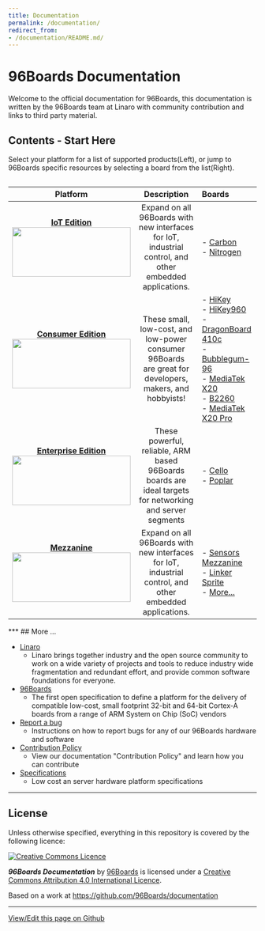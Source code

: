 ```yaml
---
title: Documentation
permalink: /documentation/
redirect_from:
- /documentation/README.md/
---
```

# 96Boards Documentation

Welcome to the official documentation for 96Boards, this documentation is written by the 96Boards team at Linaro with community contribution and links to third party material.

## Contents - Start Here

Select your platform for a list of supported products(Left), or jump to 96Boards specific resources by selecting a board from the list(Right).
<div style="overflow-x:scroll;" markdown="1">

| Platform                                | Description                                 | Boards                                     |
|:---------------------------------------:|:-------------------------------------------:|:-------------------------------------------|
|  [**IoT Edition**](IoTEdition/) <br>[<img src="https://i.imgur.com/lCC2QdU.png" data-canonical-src="https://i.imgur.com/lCC2QdU.png" width="240" height="100" />](IoTEdition/)                               | Expand on all 96Boards with new interfaces for IoT, industrial<br>control, and other embedded applications.                          | - [Carbon](IoTEdition/carbon/)<br>- [Nitrogen](IoTEdition/nitrogen/)                                                                     |
|  [**Consumer Edition**](ConsumerEdition/)<br> [<img src="https://i.imgur.com/QEilCHZ.png" data-canonical-src="https://i.imgur.com/QEilCHZ.png" width="240" height="100" />](ConsumerEdition/) <br>                     | These small, low-cost, and low-power consumer 96Boards<br>are great for developers, makers, and hobbyists!                           | - [HiKey](ConsumerEdition/HiKey/)<br>- [HiKey960](ConsumerEdition/HiKey960/)<br>- [DragonBoard 410c](ConsumerEdition/DragonBoard-410c/)<br>- [Bubblegum-96](ConsumerEdition/Bubblegum-96/)<br>- [MediaTek X20](ConsumerEdition/MediaTekX20/)<br>- [B2260](ConsumerEdition/B2260/)<br>- [MediaTek X20 Pro](ConsumerEdition/MediaTekX20Pro/)    |
|  [**Enterprise Edition**](EnterpriseEdition/) <br>[<img src="https://i.imgur.com/DLgo1qU.png" data-canonical-src="https://i.imgur.com/DLgo1qU.png" width="240" height="100" />](EnterpriseEdition/)                        | These powerful, reliable, ARM based 96Boards boards are<br>ideal targets for networking and server segments                          | - [Cello](EnterpriseEdition/Cello/)<br>- [Poplar](EnterpriseEdition/Poplar/)                       |
|  [**Mezzanine**](MezzanineProducts/) <br>[<img src="https://i.imgur.com/FU8ewZf.png" data-canonical-src="https://i.imgur.com/FU8ewZf.png" width="240" height="100" />](MezzanineProducts/)                        | Expand on all 96Boards with new interfaces for IoT,<br>industrial control, and other embedded applications.                          | - [Sensors Mezzanine](MezzanineProducts/SensorsMezzanine/)<br>- [Linker Sprite](MezzanineProducts/LinkerMezzanineStarterKit/)<br>- [More...](MezzanineProducts/)                           |

</div>
***
## More ...

- [Linaro](http://www.linaro.org/about/)
   - Linaro brings together industry and the open source community to work on a wide variety of projects and tools to reduce industry wide fragmentation and redundant effort, and provide common software foundations for everyone.
- [96Boards](https://www.96boards.org/about)
   - The first open specification to define a platform for the delivery of compatible low-cost, small footprint 32-bit and 64-bit Cortex-A boards from a range of ARM System on Chip (SoC) vendors
- [Report a bug](Extras/Report_a_bug.md)
   - Instructions on how to report bugs for any of our 96Boards hardware and software
- [Contribution Policy](Extras/ContributionPolicy.md)
   - View our documentation "Contribution Policy" and learn how you can contribute
- [Specifications](Specifications/)
   - Low cost an server hardware platform specifications

***

## License

Unless otherwise specified, everything in this repository is covered by the following licence:

[![Creative Commons Licence](https://licensebuttons.net/l/by-sa/4.0/88x31.png)](http://creativecommons.org/licenses/by-sa/4.0/)

***96Boards Documentation*** by [96Boards](https://www.96boards.org/) is licensed under a [Creative Commons Attribution 4.0 International Licence](http://creativecommons.org/licenses/by-sa/4.0/).

Based on a work at https://github.com/96Boards/documentation

***

[View/Edit this page on Github](https://github.com/96boards/documentation/blob/master/)

